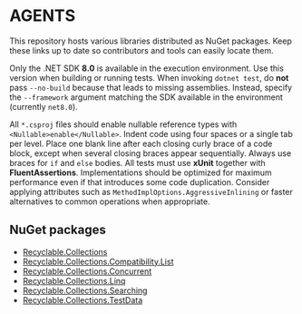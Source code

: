# AGENTS

This repository hosts various libraries distributed as NuGet packages. Keep these links up to date so contributors and tools can easily locate them.

Only the .NET SDK **8.0** is available in the execution environment. Use this version when building or running tests. When invoking `dotnet test`, do **not** pass `--no-build` because that leads to missing assemblies. Instead, specify the `--framework` argument matching the SDK available in the environment (currently `net8.0`).

All `*.csproj` files should enable nullable reference types with `<Nullable>enable</Nullable>`.
Indent code using four spaces or a single tab per level. Place one blank line after each closing curly brace of a code block, except when several closing braces appear sequentially. Always use braces for `if` and `else` bodies.
All tests must use **xUnit** together with **FluentAssertions**.
Implementations should be optimized for maximum performance even if that introduces some code duplication. Consider applying attributes such as `MethodImplOptions.AggressiveInlining` or faster alternatives to common operations when appropriate.

## NuGet packages
- [Recyclable.Collections](https://github.com/mlemanczyk/Recyclable.Collections)
- [Recyclable.Collections.Compatibility.List](https://github.com/mlemanczyk/Recyclable.Collections.Compatibility.List)
- [Recyclable.Collections.Concurrent](https://github.com/mlemanczyk/Recyclable.Collections.Concurrent)
- [Recyclable.Collections.Linq](https://github.com/mlemanczyk/Recyclable.Collections.Linq)
- [Recyclable.Collections.Searching](https://github.com/mlemanczyk/Recyclable.Collections.Searching)
- [Recyclable.Collections.TestData](https://github.com/mlemanczyk/Recyclable.Collections.TestData)
